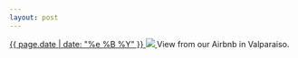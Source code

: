 ```yaml
---
layout: post
---
```


<p>
  <a href="/130">
    <time>{{ page.date | date: "%e %B %Y" }}</time>
    <img src="https://s3.amazonaws.com/life.aaronjgreenberg.com/130.jpg">
  </a>
  View from our Airbnb in Valparaiso.
</p>
